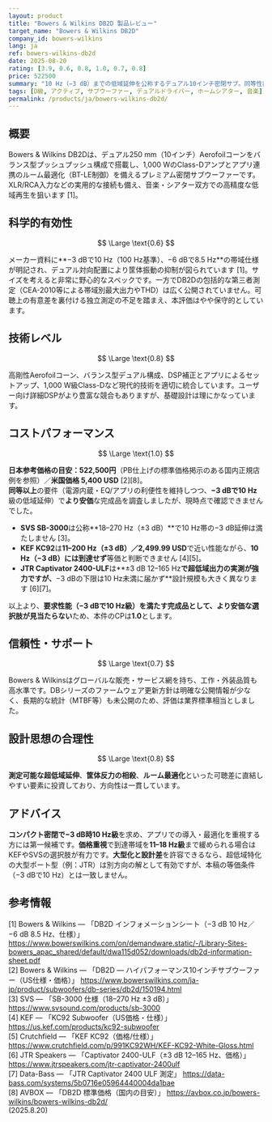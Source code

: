 ```yaml
---
layout: product
title: "Bowers & Wilkins DB2D 製品レビュー"
target_name: "Bowers & Wilkins DB2D"
company_id: bowers-wilkins
lang: ja
ref: bowers-wilkins-db2d
date: 2025-08-20
rating: [3.9, 0.6, 0.8, 1.0, 0.7, 0.8]
price: 522500
summary: "10 Hz（−3 dB）までの低域延伸を公称するデュアル10インチ密閉サブ。同等性能でより安価な完成品が見当たらず、客観比較上は強い価値を示します"
tags: [D級, アクティブ, サブウーファー, デュアルドライバー, ホームシアター, 音楽]
permalink: /products/ja/bowers-wilkins-db2d/
---
```

## 概要

Bowers & Wilkins DB2Dは、デュアル250 mm（10インチ）Aerofoilコーンをバランス型プッシュプッシュ構成で搭載し、1,000 WのClass-Dアンプとアプリ連携のルーム最適化（BT-LE制御）を備えるプレミアム密閉サブウーファーです。XLR/RCA入力などの実用的な接続も備え、音楽・シアター双方での高精度な低域再生を狙います [1]。

## 科学的有効性

$$ \Large \text{0.6} $$

メーカー資料に**−3 dBで10 Hz（100 Hz基準）、−6 dBで8.5 Hz**の帯域仕様が明記され、デュアル対向配置により筐体振動の抑制が図られています [1]。サイズを考えると非常に野心的なスペックです。一方でDB2Dの包括的な第三者測定（CEA-2010等による帯域別最大出力やTHD）は広く公開されていません。可聴上の有意差を裏付ける独立測定の不足を踏まえ、本評価はやや保守的としています。

## 技術レベル

$$ \Large \text{0.8} $$

高剛性Aerofoilコーン、バランス型デュアル構成、DSP補正とアプリによるセットアップ、1,000 W級Class-Dなど現代的技術を適切に統合しています。ユーザー向け詳細DSPがより豊富な競合もありますが、基礎設計は理にかなっています。

## コストパフォーマンス

$$ \Large \text{1.0} $$

**日本参考価格の目安：522,500円**（PB仕上げの標準価格掲示のある国内正規店例を参照）／**米国価格 5,400 USD** [2][8]。  
**同等以上**の要件（電源内蔵・EQ/アプリの利便性を維持しつつ、**−3 dBで10 Hz**級の低域延伸）で**より安価**な完成品を調査しましたが、現時点で確認できませんでした。  
- **SVS SB-3000**は公称**18–270 Hz（±3 dB）**で10 Hz帯の−3 dB延伸は満たしません [3]。  
- **KEF KC92**は**11–200 Hz（±3 dB）／2,499.99 USD**で近い性能ながら、**10 Hz（−3 dB）には到達せず**等価と判断できません [4][5]。  
- **JTR Captivator 2400-ULF**は**±3 dB 12–165 Hz**で超低域出力の実測が強力ですが、**−3 dBの下限は10 Hz未満に届かず**設計規模も大きく異なります [6][7]。

以上より、**要求性能（−3 dBで10 Hz級）を満たす完成品として、より安価な選択肢が見当たらない**ため、本件のCPは**1.0**とします。

## 信頼性・サポート

$$ \Large \text{0.7} $$

Bowers & Wilkinsはグローバルな販売・サービス網を持ち、工作・外装品質も高水準です。DBシリーズのファームウェア更新方針は明確な公開情報が少なく、長期的な統計（MTBF等）も未公開のため、評価は業界標準相当としました。

## 設計思想の合理性

$$ \Large \text{0.8} $$

**測定可能な超低域延伸**、**筐体反力の相殺**、**ルーム最適化**といった可聴差に直結しやすい要素に投資しており、方向性は一貫しています。

## アドバイス

**コンパクト密閉で−3 dB時10 Hz級**を求め、アプリでの導入・最適化を重視する方には第一候補です。**価格重視**で到達帯域を**11–18 Hz級**まで緩められる場合はKEFやSVSの選択肢が有力です。**大型化と設計差**を許容できるなら、超低域特化の大型ポート型（例：JTR）は別方向の解として有効ですが、本稿の等価条件（−3 dBで10 Hz）とは一致しません。

## 参考情報

[1] Bowers & Wilkins — 「DB2D インフォメーションシート（−3 dB 10 Hz／−6 dB 8.5 Hz、仕様）」 https://www.bowerswilkins.com/on/demandware.static/-/Library-Sites-bowers_apac_shared/default/dwa115d052/downloads/db2d-information-sheet.pdf  
[2] Bowers & Wilkins — 「DB2D — ハイパフォーマンス10インチサブウーファー（US仕様・価格）」 https://www.bowerswilkins.com/ja-jp/product/subwoofers/db-series/db2d/150194.html  
[3] SVS — 「SB-3000 仕様（18–270 Hz ±3 dB）」 https://www.svsound.com/products/sb-3000  
[4] KEF — 「KC92 Subwoofer（US価格・仕様）」 https://us.kef.com/products/kc92-subwoofer  
[5] Crutchfield — 「KEF KC92（価格/仕様）」 https://www.crutchfield.com/p/991KC92WH/KEF-KC92-White-Gloss.html  
[6] JTR Speakers — 「Captivator 2400-ULF（±3 dB 12–165 Hz、価格）」 https://www.jtrspeakers.com/jtr-captivator-2400ulf  
[7] Data-Bass — 「JTR Captivator 2400 ULF 測定」 https://data-bass.com/systems/5b0716e05964440004da1bae  
[8] AVBOX — 「DB2D 標準価格（国内の目安）」 https://avbox.co.jp/bowers-wilkins/bowers-wilkins-db2d/  
(2025.8.20)

